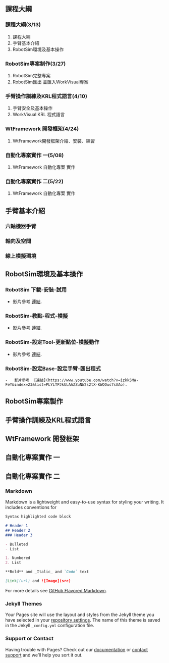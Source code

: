 ## 課程大綱

### 課程大綱(3/13)
1. 課程大綱
2. 手臂基本介紹
3. RobotSim環境及基本操作

### RobotSim專案制作(3/27)
1. RobotSim完整專案
2. RobotSim匯出 並匯入WorkVisual專案

### 手臂操作訓練及KRL程式語言(4/10)
1. 手臂安全及基本操作
2. WorkVisual KRL 程式語言

### WtFramework 開發框架(4/24)
1. WtFramework開發框架介紹、安裝、練習

### 自動化專案實作 一(5/08)
1. WtFramework 自動化專案 實作

### 自動化專案實作 二(5/22)
1. WtFramework 自動化專案 實作


## 手臂基本介紹
### 六軸機器手臂
### 軸向及空間
### 線上模擬環境
## RobotSim環境及基本操作
### RobotSim 下載-安裝-試用
- 影片參考  [連結](https://www.youtube.com/watch?v=xv4v_fOwAC0&index=20&list=PLYLTPJkULAAZZuNW2s2tX-KWQOus7sAAo).
### RobotSim-教點-程式-模擬
- 影片參考  [連結](https://www.youtube.com/watch?v=4Gk7K88B10c&index=21&list=PLYLTPJkULAAZZuNW2s2tX-KWQOus7sAAo).
### RobotSim-設定Tool-更新點位-模擬動作
- 影片參考  [連結](https://www.youtube.com/watch?v=NLA6A_qWDgs&index=22&list=PLYLTPJkULAAZZuNW2s2tX-KWQOus7sAAo).
### RobotSim-設定Base-設定手臂-匯出程式
    -   影片參考  [連結](https://www.youtube.com/watch?v=izkk5MW-FeY&index=23&list=PLYLTPJkULAAZZuNW2s2tX-KWQOus7sAAo).






## RobotSim專案製作

## 手臂操作訓練及KRL程式語言

## WtFramework 開發框架

## 自動化專案實作 一

## 自動化專案實作 二



### Markdown

Markdown is a lightweight and easy-to-use syntax for styling your writing. It includes conventions for

```markdown
Syntax highlighted code block

# Header 1
## Header 2
### Header 3

- Bulleted
- List

1. Numbered
2. List

**Bold** and _Italic_ and `Code` text

[Link](url) and ![Image](src)
```

For more details see [GitHub Flavored Markdown](https://guides.github.com/features/mastering-markdown/).

### Jekyll Themes

Your Pages site will use the layout and styles from the Jekyll theme you have selected in your [repository settings](https://github.com/yazelin/usc2019-RobotSim/settings). The name of this theme is saved in the Jekyll `_config.yml` configuration file.

### Support or Contact

Having trouble with Pages? Check out our [documentation](https://help.github.com/categories/github-pages-basics/) or [contact support](https://github.com/contact) and we’ll help you sort it out.
<!--stackedit_data:
eyJoaXN0b3J5IjpbLTY4Mjg1NzU5NywxOTM3NjIzOV19
-->